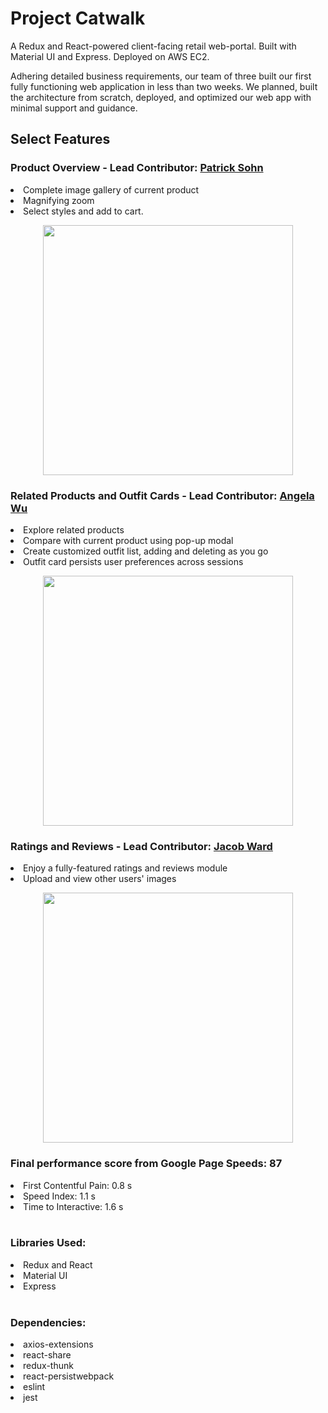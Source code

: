 <h1>Project Catwalk</h1>

A Redux and React-powered client-facing retail web-portal. Built with Material UI and Express. Deployed on AWS EC2.

Adhering detailed business requirements, our team of three built our first fully functioning web application in less than two weeks.
We planned, built the architecture from scratch, deployed, and optimized our web app with minimal support and guidance.

<h2>Select Features</h2>
<h3>Product Overview - Lead Contributor: <a href="https://github.com/psohn12">Patrick Sohn</a></h3>
<li>Complete image gallery of current product</li>
<li>Magnifying zoom</li>
<li>Select styles and add to cart.</li> 
<p align="center"><img class="center" src="https://thumbs.gfycat.com/RipeLividEmperorpenguin-max-1mb.gif" width="400px"></p>
<h3>Related Products and Outfit Cards - Lead Contributor: <a href="https://github.com/aywgit">Angela Wu</a></h3>
<li>Explore related products</li>
<li>Compare with current product using pop-up modal</li>
<li>Create customized outfit list, adding and deleting as you go</li>
<li>Outfit card persists user preferences across sessions</li>
<p align="center"><img src="https://thumbs.gfycat.com/EasyUntriedGonolek-max-1mb.gif" width="400px"></p>
<h3>Ratings and Reviews - Lead Contributor: <a href="https://github.com/smilinjake">Jacob Ward</a></h3>
<li>Enjoy a fully-featured ratings and reviews module</li>
<li>Upload and view other users' images</li>
<p align="center"><img src="https://thumbs.gfycat.com/FamiliarVibrantBluefish-max-1mb.gif" width="400px"></p>
<h3>Final performance score from Google Page Speeds: 87</h3>
<li>First Contentful Pain: 0.8 s </li>
<li>Speed Index: 1.1 s </li>
<li>Time to Interactive: 1.6 s </li>
<br>
<h3>Libraries Used:</h3>
<li>Redux and React</li>
<li>Material UI</li>
<li>Express</li>
<br>
<h3>Dependencies:</h3>
<li>axios-extensions</li>
<li>react-share</li>
<li>redux-thunk</li>
<li>react-persist</lis
<li>webpack</li>
<li>eslint</li>
<li>jest</li>
